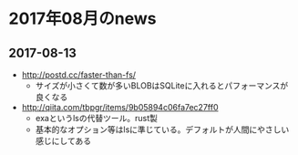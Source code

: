 # 2017年08月のnews

## 2017-08-13

* http://postd.cc/faster-than-fs/
  * サイズが小さくて数が多いBLOBはSQLiteに入れるとパフォーマンスが良くなる
* http://qiita.com/tbpgr/items/9b05894c06fa7ec27ff0
  * exaというlsの代替ツール。rust製
  * 基本的なオプション等はlsに準じている。デフォルトが人間にやさしい感じにしてある

